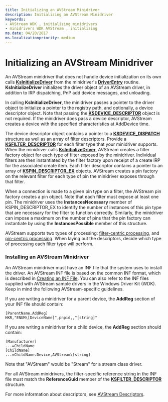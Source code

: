 ```yaml
---
title: Initializing an AVStream Minidriver
description: Initializing an AVStream Minidriver
keywords:
- AVStream WDK , initializing minidrivers
- minidrivers WDK AVStream , initializing
ms.date: 04/20/2017
ms.localizationpriority: medium
---
```


# Initializing an AVStream Minidriver





An AVStream minidriver that does not handle device initialization on its own calls [**KsInitializeDriver**](/windows-hardware/drivers/ddi/ks/nf-ks-ksinitializedriver) from the minidriver's [**DriverEntry**](/previous-versions/ff554081(v=vs.85)) routine. **KsInitializeDriver** initializes the driver object of an AVStream driver, in addition to IRP dispatching, PnP add device messages, and unloading.

In calling **KsInitializeDriver**, the minidriver passes a pointer to the driver object to initialize a pointer to the registry path, and optionally, a device descriptor object. Note that passing the [**KSDEVICE\_DESCRIPTOR**](/windows-hardware/drivers/ddi/ks/ns-ks-_ksdevice_descriptor) object is not required. If the minidriver does pass a device descriptor, AVStream creates a device with the specified characteristics at AddDevice time.

The device descriptor object contains a pointer to a [**KSDEVICE\_DISPATCH**](/windows-hardware/drivers/ddi/ks/ns-ks-_ksdevice_dispatch) structure as well as an array of filter descriptors. Provide a [**KSFILTER\_DESCRIPTOR**](/windows-hardware/drivers/ddi/ks/ns-ks-_ksfilter_descriptor) for each filter type that your minidriver supports. When the minidriver calls [**KsInitializeDriver**](/windows-hardware/drivers/ddi/ks/nf-ks-ksinitializedriver), AVStream creates a filter factory object for each type of filter exposed by the minidriver. Individual filters are then instantiated by the filter factory upon receipt of a create IRP for the associated create item. Each filter descriptor contains a pointer to an array of [**KSPIN\_DESCRIPTOR\_EX**](/windows-hardware/drivers/ddi/ks/ns-ks-_kspin_descriptor_ex) objects. AVStream creates a pin factory on the relevant filter for each type of pin the minidriver exposes through that filter.

When a connection is made to a given pin type on a filter, the AVStream pin factory creates a pin object. Note that each filter must expose at least one pin. The minidriver uses the **InstancesNecessary** member of KSPIN\_DESCRIPTOR\_EX to identify the number of instances of this pin type that are necessary for the filter to function correctly. Similarly, the minidriver can impose a maximum on the number of pins that the pin factory can instantiate by using the **InstancesPossible** member of this structure.

AVStream supports two types of processing: [filter-centric processing](filter-centric-processing.md), and [pin-centric processing](pin-centric-processing.md). When laying out the descriptors, decide which type of processing each filter type will perform.

### Installing an AVStream Minidriver

An AVStream minidriver must have an INF file that the system uses to install the driver. An AVStream INF file is based on the common INF format, which is described in [Creating an INF File](../install/overview-of-inf-files.md). You can also refer to the INF files supplied with AVStream sample drivers in the Windows Driver Kit (WDK). Keep in mind the following AVStream-specific guidelines.

If you are writing a minidriver for a parent device, the **AddReg** section of your INF file should contain:

```INF
[ParentName.AddReg]
HKR,"ENUM\[DeviceName]",pnpid,,"[string]"
```

If you are writing a minidriver for a child device, the **AddReg** section should contain:

```INF
[Manufacturer]
...=ChildName
[ChildName]
...=ChildName.Device,AVStream\[string]
```

Note that "AVStream" would be "Stream" for a stream class driver.

For all AVStream minidrivers, the filter-specific reference string in the INF file must match the **ReferenceGuid** member of the [**KSFILTER\_DESCRIPTOR**](/windows-hardware/drivers/ddi/ks/ns-ks-_ksfilter_descriptor) structure.

For more information about descriptors, see [AVStream Descriptors](avstream-descriptors.md).
